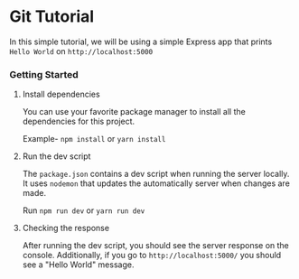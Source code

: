 # Git Tutorial

In this simple tutorial, we will be using a simple Express app that prints `Hello World` on `http://localhost:5000`

### Getting Started

1. Install dependencies

	You can use your favorite package manager to install all the dependencies for this project.

	Example- `npm install` or `yarn install`

2. Run the dev script

	The `package.json` contains a dev script when running the server locally. It uses `nodemon` that updates the automatically server when changes are made.

	Run `npm run dev` or `yarn run dev`

3. Checking the response

	After running the dev script, you should see the server response on the console. Additionally, if you go to `http://localhost:5000/` you should see a "Hello World" message.